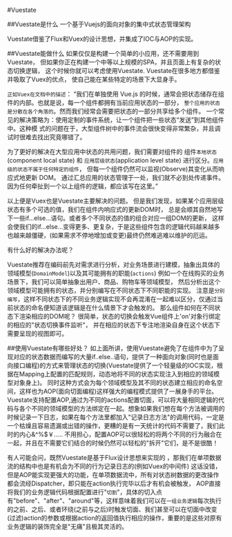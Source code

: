 #Vuestate

##Vuestate是什么
一个基于Vuejs的面向对象的集中式状态管理架构

Vuestate借鉴了Flux和Vuex的设计思想，并集成了IOC与AOP的实现。



##Vuestate能做什么
如果仅仅是构建一个简单的小应用，还不需要用到Vuestate，
但如果你正在构建一个中等以上规模的SPA，并且页面上有复杂的状态切换逻辑，
这个时候你就可以考虑使用Vuestate. Vuestate在很多地方都借鉴并吸取了Vuex的优点，
使自己能在某些特定的场景下大显身手。

`正如Vuex在文档中的描述`：
“我们在单独使用 Vue.js 的时候，通常会把状态储存在组件的内部。也就是说，每一个组件都拥有当前应用状态的一部分，
`整个应用的状态是分散在各个角落的`。然而我们经常会需要把状态的一部分共享给多个组件。
一个常见的解决策略为：使用定制的事件系统，让一个组件把一些状态“发送”到其他组件中。这种模
式的问题在于，大型组件树中的事件流会很快变得非常繁杂，并且调试时很难去找出究竟哪错了。

为了更好的解决在大型应用中状态的共用问题，我们需要对组件的 组件`本地状态`(component local state) 
和 `应用层级状态`(application level state) 进行区分。`应用级的状态不属于任何特定的组件`，
但每一个组件仍然可以监视(Observe)其变化从而响应式地更新 DOM。
通过汇总应用的状态管理于一处，我们就不必到处传递事件。
因为任何牵扯到一个以上组件的逻辑，都应该写在这里。”

以上便是Vuex也是Vuestate主要解决的问题。
但是我们发现，如果某个应用层级状态有多个可选的值，我们在组件内响应式的更新DOM时，
总是会顺其自然地写下一些if...else...语句。或者多个不同状态的值的组合对应一组DOM的更新，
这样会使我们的if...else...变得更多、更复杂，于是这些组件包含的逻辑代码越来越多
也越来越僵硬，(如果需求不停地增加或变更)最终仍然难逃难以维护的厄运。

有什么好的解决办法呢？ 

Vuestate推荐在编码前先对需求进行分析，对业务场景进行建模，抽象出具体的领域模型(`DomainModel`)以及其可能拥有的职能(`actions`)
例如一个在线购买的业务场景下，我们可以简单抽象出用户、商品、购物车等领域模型，
然后分析出这个领域模型可能拥有的状态，并分别编写在不同状态下不同职能的实现。
注意是`分别编写`，这样不同状态下的不同业务逻辑实现不会再混淆在一起难以区分，仅通过当前状态的命名便知道该逻辑是在什么情景下才会触发的。
那么组件如何在不同状态下渲染相应的DOM呢？ 很简单，状态的切换会触发Vue组件上'on'对象行绑定的相应的"状态切换事件监听"，
并在相应的状态下专注地渲染自身在这个状态下需要呈现的视图即可。

##使用Vuestate有哪些好处？
如上面所讲，使用Vuestate避免了在组件中为了呈现对应的状态数据而编写的大量if..else..语句，提供了一种面向对象(同时也是面向接口编程)的方式来管理状态的切换(Vuestate提供了一个轻量级的IOC实现，根据在Mapping上配置的匹配规则，动态地将不同的状态实现注入到相应的领域模型对象身上)。
同时这种方式会为每个领域模型及其不同的状态建立相应的命名空间，这样也为AOP(面向切面编程)这样强大的编程模式提供了一展身手的平台。
Vuestate支持配置AOP,通过为不同的actions配置切面，可以将大量相同逻辑的代码与各个不同的领域模型的方法绑定在一起。想象如果我们想在每个方法被调用的时候记录一下日志，如果在每个方法里都加入"记录日志方法"的调用代码，一定是一个枯燥且容易遗漏或出错的操作，更糟的是有一天统计的代码不需要了，我们此时的内心&^%$￥.....  不用担心，配置AOP可以很轻松的将两个不同的行为融合在一起，并且在不需要它们结合的时候仍然可以轻松的"拆开"它们，是不是很酷！

有人可能会问，既然Vuestate是基于Flux设计思想来实现的 ，那我们在单项数据流的结构中也是有机会为不同的行为记录日志的(例如Vuex的中间件)
这话没错，但是AOP能实现更强大的功能，在单项数据流中，所有对状态树数据的更改操作都会流经Dispatcher，即只能在action执行完毕以后才有机会被触发，
AOP直接将我们的业务逻辑代码根据配置进行"`切割`"，具体的切入点有"before"、"after"、"around"等，这样意味着我们可以在`一组业务逻辑`每次执行的之前、之后、或者环绕(之前与之后)时触发切面、我们甚至可以在切面中改变(过滤)action的参数或根据action的返回值执行相应的操作，重要的是这些对原有业务逻辑的装饰完全是"无痛"且极其灵活的。